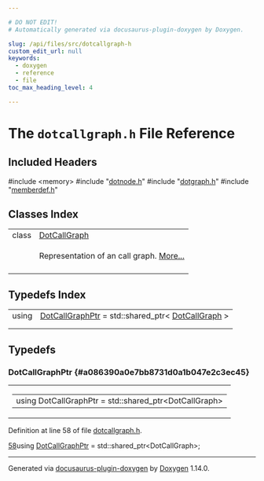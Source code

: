 ```yaml
---

# DO NOT EDIT!
# Automatically generated via docusaurus-plugin-doxygen by Doxygen.

slug: /api/files/src/dotcallgraph-h
custom_edit_url: null
keywords:
  - doxygen
  - reference
  - file
toc_max_heading_level: 4

---
```


<div class="doxyPage">

# The `dotcallgraph.h` File Reference



## Included Headers

<div class="doxyIncludesList">#include &lt;memory&gt;
#include "<a href="/web-doxygen/docs/api/files/src/dotnode-h">dotnode.h</a>"
#include "<a href="/web-doxygen/docs/api/files/src/dotgraph-h">dotgraph.h</a>"
#include "<a href="/web-doxygen/docs/api/files/src/memberdef-h">memberdef.h</a>"
</div>

## Classes Index

<table class="doxyMembersIndex">

<tr class="doxyMemberIndexItem">
<td class="doxyMemberIndexItemType" align="left" valign="top">class</td>
<td class="doxyMemberIndexItemName" align="left" valign="top"><a href="/web-doxygen/docs/api/classes/dotcallgraph">DotCallGraph</a></td>
</tr>
<tr class="doxyMemberIndexDescription">
<td class="doxyMemberIndexDescriptionLeft"></td>
<td class="doxyMemberIndexDescriptionRight">
<p>Representation of an call graph. <a href="/web-doxygen/docs/api/classes/dotcallgraph/#details">More...</a></p>
</td>
</tr>
<tr class="doxyMemberIndexSeparator">
<td class="doxyMemberIndexSeparator" colspan="2"></td>
</tr>

</table>

## Typedefs Index

<table class="doxyMembersIndex">

<tr class="doxyMemberIndexItem">
<td class="doxyMemberIndexItemType" align="left" valign="top">using</td>
<td class="doxyMemberIndexItemName" align="left" valign="top"><a href="#a086390a0e7bb8731d0a1b047e2c3ec45">DotCallGraphPtr</a> = std::shared_ptr&lt; <a href="/web-doxygen/docs/api/classes/dotcallgraph">DotCallGraph</a> &gt;</td>
</tr>
<tr class="doxyMemberIndexDescription">
<td class="doxyMemberIndexDescriptionLeft"></td>
<td class="doxyMemberIndexDescriptionRight">
</td>
</tr>
<tr class="doxyMemberIndexSeparator">
<td class="doxyMemberIndexSeparator" colspan="2"></td>
</tr>

</table>


<div class="doxySectionDef">

## Typedefs

### DotCallGraphPtr {#a086390a0e7bb8731d0a1b047e2c3ec45}

<div class="doxyMemberItem">
<div class="doxyMemberProto">
<table class="doxyMemberLabels">
<tr class="doxyMemberLabels">
<td class="doxyMemberLabelsLeft">
<table class="doxyMemberName">
<tr>
<td class="doxyMemberName">using DotCallGraphPtr =  std::shared_ptr&lt;DotCallGraph&gt;</td>
</tr>
</table>
</td>
</tr>
</table>
</div>
<div class="doxyMemberDoc">


<p>Definition at line 58 of file <a href="/web-doxygen/docs/api/files/src/dotcallgraph-h">dotcallgraph.h</a>.</p>

<div class="doxyProgramListing">

<div class="doxyCodeLine"><span class="doxyLineNumber"><a href="#a086390a0e7bb8731d0a1b047e2c3ec45">58</a></span><span class="doxyLineContent"><span class="doxyHighlightKeyword">using </span><span class="doxyHighlight"><a href="#a086390a0e7bb8731d0a1b047e2c3ec45">DotCallGraphPtr</a> = std::shared_ptr&lt;DotCallGraph&gt;;</span></span></div>

</div>

</div>
</div>

</div>

<hr/>

<p class="doxyGeneratedBy">Generated via <a href="https://github.com/xpack/docusaurus-plugin-doxygen">docusaurus-plugin-doxygen</a> by <a href="https://www.doxygen.nl">Doxygen</a> 1.14.0.</p>

</div>
